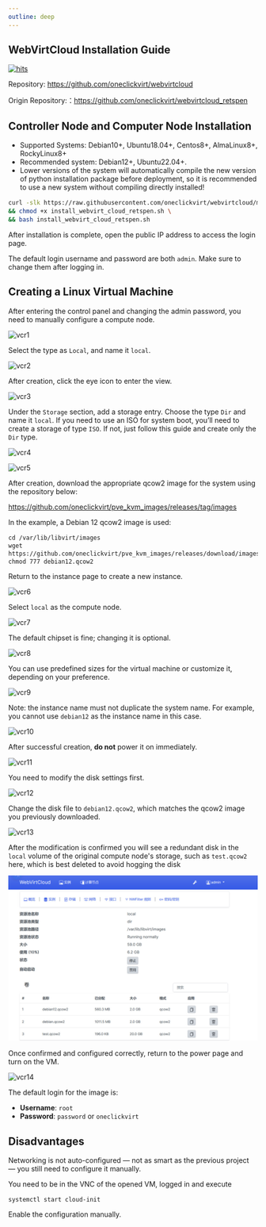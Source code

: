```yaml
---
outline: deep
---
```


## WebVirtCloud Installation Guide

[![hits](https://hits.spiritlhl.net/webvirtcloud.svg?action=hit&title=hits&title_bg=%23555555&count_bg=%233aebee&edge_flat=false)](https://hits.spiritlhl.net)

Repository: <https://github.com/oneclickvirt/webvirtcloud>

Origin Repository:：<https://github.com/oneclickvirt/webvirtcloud_retspen>

## Controller Node and Computer Node Installation

- Supported Systems: Debian10+, Ubuntu18.04+, Centos8+, AlmaLinux8+, RockyLinux8+
- Recommended system: Debian12+, Ubuntu22.04+.
- Lower versions of the system will automatically compile the new version of python installation package before deployment, so it is recommended to use a new system without compiling directly installed!

```bash
curl -slk https://raw.githubusercontent.com/oneclickvirt/webvirtcloud/main/scripts/install_webvirt_cloud_retspen.sh -o install_webvirt_cloud_retspen.sh \
&& chmod +x install_webvirt_cloud_retspen.sh \
&& bash install_webvirt_cloud_retspen.sh
```

After installation is complete, open the public IP address to access the login page.

The default login username and password are both `admin`. Make sure to change them after logging in.

## Creating a Linux Virtual Machine

After entering the control panel and changing the admin password, you need to manually configure a compute node.

![vcr1](images/vcr1.jpg)

Select the type as `Local`, and name it `local`.

![vcr2](images/vcr2.jpg)

After creation, click the eye icon to enter the view.

![vcr3](images/vcr3.jpg)

Under the `Storage` section, add a storage entry. Choose the type `Dir` and name it `local`. If you need to use an ISO for system boot, you’ll need to create a storage of type `ISO`. If not, just follow this guide and create only the `Dir` type.

![vcr4](images/vcr4.jpg)

![vcr5](images/vcr5.jpg)

After creation, download the appropriate qcow2 image for the system using the repository below:

https://github.com/oneclickvirt/pve_kvm_images/releases/tag/images

In the example, a Debian 12 qcow2 image is used:

```shell
cd /var/lib/libvirt/images
wget https://github.com/oneclickvirt/pve_kvm_images/releases/download/images/debian12.qcow2
chmod 777 debian12.qcow2
```

Return to the instance page to create a new instance.

![vcr6](images/vcr6.jpg)

Select `local` as the compute node.

![vcr7](images/vcr7.jpg)

The default chipset is fine; changing it is optional.

![vcr8](images/vcr8.jpg)

You can use predefined sizes for the virtual machine or customize it, depending on your preference.

![vcr9](images/vcr9.jpg)

Note: the instance name must not duplicate the system name. For example, you cannot use `debian12` as the instance name in this case.

![vcr10](images/vcr10.jpg)

After successful creation, **do not** power it on immediately.

![vcr11](images/vcr11.jpg)

You need to modify the disk settings first.

![vcr12](images/vcr12.jpg)

Change the disk file to `debian12.qcow2`, which matches the qcow2 image you previously downloaded.

![vcr13](images/vcr13.jpg)

After the modification is confirmed you will see a redundant disk in the ```local``` volume of the original compute node's storage, such as ```test.qcow2``` here, which is best deleted to avoid hogging the disk

![deadimage](images/deadimage.jpg)  

Once confirmed and configured correctly, return to the power page and turn on the VM.

![vcr14](images/vcr14.jpg)

The default login for the image is:

- **Username**: `root`  
- **Password**: `password` or `oneclickvirt`

## Disadvantages

Networking is not auto-configured — not as smart as the previous project — you still need to configure it manually. 


You need to be in the VNC of the opened VM, logged in and execute

```shell
systemctl start cloud-init
```

Enable the configuration manually.
